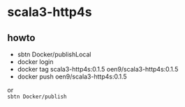 # scala3-http4s

## howto
- sbtn Docker/publishLocal
- docker login
- docker tag scala3-http4s:0.1.5 oen9/scala3-http4s:0.1.5
- docker push oen9/scala3-http4s:0.1.5

or \
`sbtn Docker/publish`
